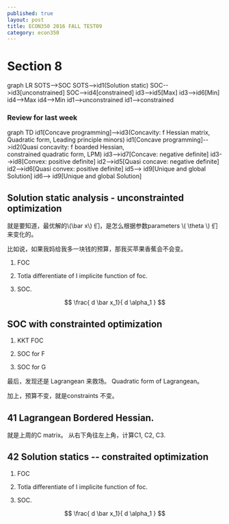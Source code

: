 ```yaml
---
published: true
layout: post
title: ECON350 2016 FALL TEST09
category: econ350
---
```

<!--
<script src="//cdn.rawgit.com/knsv/mermaid/master/dist/mermaid.min.js"></script>
<link rel="stylesheet" href="//cdn.rawgit.com/knsv/mermaid/master/dist/mermaid.css">
<script>mermaid.initialize({startOnLoad:true});</script>
-->

# Section 8

<div class="mermaid">
 graph LR
     SOTS-->SOC
     SOTS-->id1(Solution static)
     SOC-->id3[unconstrained]
     SOC-->id4[constrained]
     id3-->id5[Max]
     id3-->id6[Min]
     id4-->Max
     id4-->Min
     id1-->unconstrained
     id1-->constrained
 </div>


### Review for last week


<div class="mermaid">
graph TD
    id1[Concave programming]-->id3(Concavity: f  Hessian matrix,<br> Quadratic form, Leading principle minors)
    id1[Concave programming]-->id2(Quasi concavity: f boarded Hessian, <br>constrained quadratic form, LPM)
    id3-->id7[Concave: negative definite]
    id3-->id8[Convex: positive definite]
    id2-->id5[Quasi concave: negative definite]
    id2-->id6[Quasi convex: positive definite]
    id5--> id9[Unique and global Solution]
    id6--> id9[Unique and global Solution]
 </div>




## Solution static analysis - unconstrainted optimization

就是要知道，最优解的\\(\bar x\\) 们，是怎么根据参数parameters \\( \theta \\) 们来变化的。

比如说，如果我妈给我多一块钱的预算，那我买苹果香蕉会不会变。

 1. FOC

 2. Totla differentiate of I implicite function of foc.

 3. SOC.

 $$
  \frac{ d \bar x_1}{ d \alpha_1  }
 $$

## SOC with constrainted optimization

  1. KKT FOC

  2. SOC for F

  3. SOC for G

  最后，发现还是 Lagrangean 来救场。 Quadratic form of Lagrangean。

  加上，预算不变，就是constraints 不变。


## 41 Lagrangean Bordered Hessian.

就是上周的C matrix。 从右下角往左上角，计算C1, C2, C3.  

## 42 Solution statics -- constraited optimization


 1. FOC

 2. Totla differentiate of I implicite function of foc.

 3. SOC.

 $$
  \frac{ d \bar x_1}{ d \alpha_1  }
 $$
